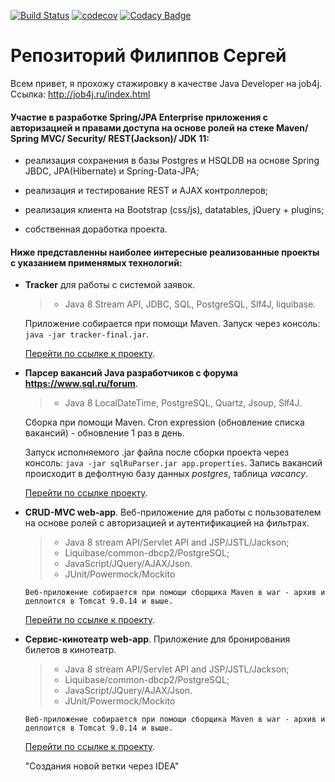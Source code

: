 [![Build Status](https://travis-ci.org/Fireserdg/job4j.svg?branch=master)](https://travis-ci.org/Fireserdg/job4j)
[![codecov](https://codecov.io/gh/Fireserdg/job4j/branch/master/graph/badge.svg)](https://codecov.io/gh/Fireserdg/job4j)
[![Codacy Badge](https://api.codacy.com/project/badge/Grade/69d149a67b474d2aacc8ec11f3783198)](https://www.codacy.com/app/Fireserdg/job4j?utm_source=github.com&amp;utm_medium=referral&amp;utm_content=Fireserdg/job4j&amp;utm_campaign=Badge_Grade)
# Репозиторий Филиппов Сергей
Всем привет, я прохожу стажировку в качестве Java Developer на job4j. 
Ссылка: http://job4j.ru/index.html

#### Участие в разработке Spring/JPA Enterprise приложения c авторизацией и правами доступа на основе ролей на стеке Maven/ Spring MVC/ Security/ REST(Jackson)/ JDK 11:

+ реализация сохранения в базы Postgres и HSQLDB на основе Spring JBDC, 
  JPA(Hibernate) и Spring-Data-JPA;
+ реализация и тестирование REST и AJAX контроллеров;

+ реализация клиента на Bootstrap (css/js), datatables, jQuery + plugins;

+ собственная доработка проекта.

#### Ниже представленны наиболее интересные реализованные проекты с указанием применямых технологий:

- **Tracker** для работы с системой заявок.
    
     > - Java 8 Stream API, JDBC, SQL, PostgreSQL, Slf4J, liquibase.

    Приложение собирается при помощи Maven. Запуск через консоль: `java -jar tracker-final.jar`.
    
    [Перейти по ссылке к проекту](https://github.com/Fireserdg/job4j/tree/master/chapter_002/tracker).

- **Парсер вакансий Java разработчиков с форума <https://www.sql.ru/forum>**. 
    > - Java 8 LocalDateTime, PostgreSQL, Quartz, Jsoup, Slf4J.

    Сборка при помощи Maven. Cron expression (обновление списка вакансий) - обновление 1 раз в день. 
    
    Запуск исполняемого .jar файла после сборки проекта через консоль: `java -jar sqlRuParser.jar app.properties`. 
    Запись вакансий происходит в дефолтную базу данных *postgres*, таблица *vacancy*. 
    
    [Перейти по ссылке проекту](https://github.com/Fireserdg/job4j/tree/master/chapter_103/parser_vacancy).

- **CRUD-MVC web-app**. Веб-приложение для работы с пользователем на основе ролей с авторизацией и аутентификацией на фильтрах.
    > - Java 8 stream API/Servlet API and JSP/JSTL/Jackson;
    > - Liquibase/common-dbcp2/PostgreSQL;
    > - JavaScript/JQuery/AJAX/Json.
    > - JUnit/Powermock/Mockito

    `Веб-приложение собирается при помощи сборщика Maven в war - архив
     и деплоится в Tomcat 9.0.14 и выше.`
    
    [Перейти по ссылке к проекту](https://github.com/Fireserdg/job4j/tree/master/chapter_104/servlets_crud).
    
- **Сервис-кинотеатр web-app**. Приложение для бронирования билетов в кинотеатр. 
    > - Java 8 stream API/Servlet API and JSP/JSTL/Jackson;
    > - Liquibase/common-dbcp2/PostgreSQL;
    > - JavaScript/JQuery/AJAX/Json.
    > - JUnit/Powermock/Mockito
    
    `Веб-приложение собирается при помощи сборщика Maven в war - архив
     и деплоится в Tomcat 9.0.14 и выше.`
    
    [Перейти по ссылке к проекту](https://github.com/Fireserdg/job4j/tree/master/chapter_104/control_task).

    "Создания новой ветки через IDEA"

